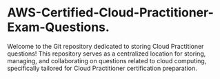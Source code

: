# AWS-Certified-Cloud-Practitioner-Exam-Questions.
Welcome to the Git repository dedicated to storing Cloud Practitioner questions! This repository serves as a centralized location for storing, managing, and collaborating on questions related to cloud computing, specifically tailored for Cloud Practitioner certification preparation.
